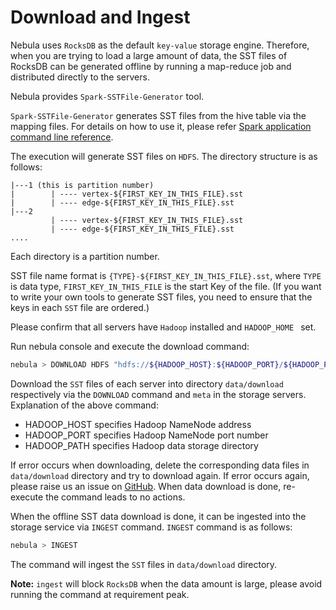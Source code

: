 # Download and Ingest

Nebula uses `RocksDB` as the default `key-value` storage engine. Therefore, when you are trying to load a large amount of data, the SST files of RocksDB can be generated offline by running a map-reduce job and distributed directly to the servers.

Nebula provides `Spark-SSTFile-Generator` tool.

`Spark-SSTFile-Generator` generates SST files from the hive table via the mapping files. For details on how to use it, please refer [Spark application command line reference](https://github.com/vesoft-inc/nebula/blob/master/src/tools/spark-sstfile-generator/README.md).

The execution will generate SST files on `HDFS`. The directory structure is as follows:

```
|---1 (this is partition number)
|        | ---- vertex-${FIRST_KEY_IN_THIS_FILE}.sst
|        | ---- edge-${FIRST_KEY_IN_THIS_FILE}.sst
|---2
         | ---- vertex-${FIRST_KEY_IN_THIS_FILE}.sst
         | ---- edge-${FIRST_KEY_IN_THIS_FILE}.sst
....
```

Each directory is a partition number.

SST file name format is `{TYPE}-${FIRST_KEY_IN_THIS_FILE}.sst`, where `TYPE` is data type, `FIRST_KEY_IN_THIS_FILE` is the start Key of the file. (If you want to write your own tools to generate SST files, you need to ensure that the keys in each `SST` file are ordered.)

Please confirm that all servers have `Hadoop` installed and `HADOOP_HOME ` set. 

Run nebula console and execute the download command:

```bash
nebula > DOWNLOAD HDFS "hdfs://${HADOOP_HOST}:${HADOOP_PORT}/${HADOOP_PATH}"
```

Download the `SST` files of each server into directory `data/download` respectively via the `DOWNLOAD` command and `meta` in the storage servers. Explanation of the above command:

- HADOOP_HOST specifies Hadoop NameNode address
- HADOOP_PORT specifies Hadoop NameNode port number
- HADOOP_PATH specifies Hadoop data storage directory

If error occurs when downloading, delete the corresponding data files in `data/download` directory and try to download again. If error occurs again, please raise us an issue on [GitHub](https://github.com/vesoft-inc/nebula/issues). When data download is done, re-execute the command leads to no actions.

When the offline SST data download is done, it can be ingested into the storage service via `INGEST` command.
`INGEST` command is as follows:

```bash
nebula > INGEST
```

The command will ingest the `SST` files in `data/download` directory.

**Note:** `ingest` will block `RocksDB` when the data amount is large, please avoid running the command at requirement peak.